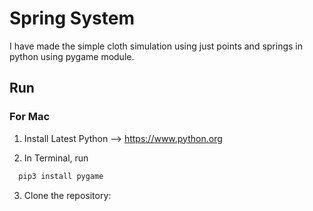 
# Spring System
I have made the simple cloth simulation using just points and springs in python using pygame module.

## Run

### For Mac
1. Install Latest Python --> https://www.python.org
 
2. In Terminal, run
```bash
  pip3 install pygame
```
3. Clone the repository:
```bash
  
```
